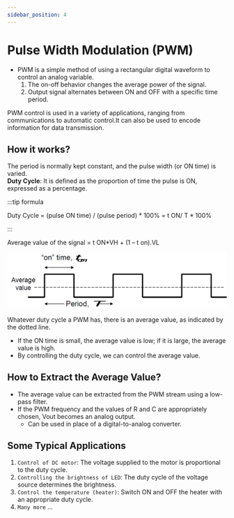 ```yaml
---
sidebar_position: 4
---
```


# Pulse Width Modulation (PWM)

* PWM is a simple method of using a rectangular digital waveform to control an analog variable.
  1. The on-off behavior changes the average power of the signal.
  2. Output signal alternates between ON and OFF with a specific time period.

PWM control is used in a variety of applications, ranging from communications to automatic control.It can also be used to encode information for data transmission.

## How it works?
The period is normally kept constant, and the pulse width (or ON time) is varied.  
**Duty Cycle**: It is defined as the proportion of time the pulse is ON, expressed as a percentage.

:::tip formula

Duty Cycle = (pulse ON time) / (pulse period) * 100% = t ON/ T * 100%

:::

Average value of the signal = t ON*VH + (1 – t on).VL

![pwm](/img/pwm.png)

Whatever duty cycle a PWM has, there is an average value, as indicated by the dotted line.
* If the ON time is small, the average value is low; if it is large, the average value is high.
* By controlling the duty cycle, we can control the average value.

## How to Extract the Average Value?

* The average value can be extracted from the PWM stream using a low-pass filter.
* If the PWM frequency and the values of R and C are appropriately chosen, Vout becomes an analog output.
  * Can be used in place of a digital-to-analog converter.

## Some Typical Applications

1. `Control of DC motor`: The voltage supplied to the motor is proportional to the duty cycle.
2. `Controlling the brightness of LED`: The duty cycle of the voltage source determines the brightness.
3. `Control the temperature (heater)`: Switch ON and OFF the heater with an appropriate duty cycle.
4. `Many more` …

